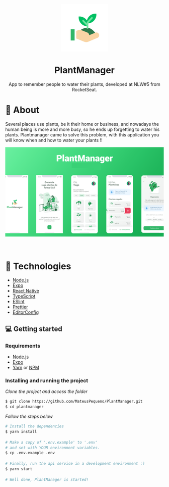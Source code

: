 <div align="center">
  <img src="assets/icon.png" width="150" />
  <h1>PlantManager</h1>
  <p> App to remember people to water their plants, developed at NLW#5 from RocketSeat.</p>
 
</div>

# 👀 About

Several places use plants, be it their home or business, and nowadays the human being is more and more busy, so he ends up forgetting to water his plants. Plantmanager came to solve this problem, with this application you will know when and how to water your plants !!

<div align="center">
  <img src="assets/cover.png" width="700" /> 
</div>

<br>
<br>


# 🚀 Technologies

  - [Node.js](https://nodejs.org/en/)
  - [Expo](https://expo.io/)  
  - [React Native](https://reactnative.dev/)
  - [TypeScript](https://www.typescriptlang.org/)
  - [ESlint](https://eslint.org/)
  - [Prettier](https://prettier.io/)
  - [EditorConfig](https://editorconfig.org/)


## 💻 Getting started

### Requirements

- [Node.js](https://nodejs.org/en/)
- [Expo](https://expo.io/)  
- [Yarn](https://classic.yarnpkg.com/) or [NPM](https://www.npmjs.com/)

### Installing and running the project

*Clone the project and access the folder*

```bash
$ git clone https://github.com/MateusPequeno/PlantManager.git
$ cd plantmanager
```

*Follow the steps below*

```bash
# Install the dependencies
$ yarn install

# Make a copy of '.env.example' to '.env'
# and set with YOUR environment variables.
$ cp .env.example .env

# Finally, run the api service in a development environment :)
$ yarn start

# Well done, PlantManager is started!
```

<br>
